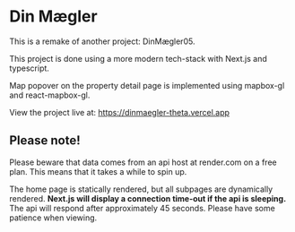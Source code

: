 # Din Mægler

This is a remake of another project: DinMægler05.

This project is done using a more modern tech-stack with Next.js and typescript.

Map popover on the property detail page is implemented using mapbox-gl and react-mapbox-gl.

View the project live at: https://dinmaegler-theta.vercel.app

## Please note!
Please beware that data comes from an api host at render.com on a free plan. 
This means that it takes a while to spin up. 

The home page is statically rendered, but all subpages are dynamically rendered. **Next.js will display a connection time-out if the api is sleeping.** The api will respond after approximately 45 seconds. Please have some patience when viewing.
